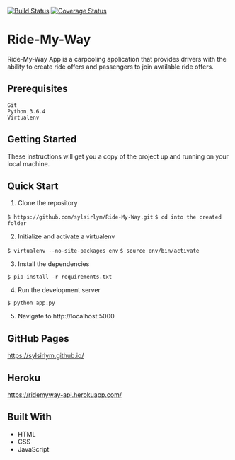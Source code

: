 [![Build Status](https://travis-ci.org/sylsirlym/Ride-My-Way.svg?branch=Develop-API-V1)](https://travis-ci.org/sylsirlym/Ride-My-Way)
[![Coverage Status](https://coveralls.io/repos/github/sylsirlym/Ride-My-Way/badge.svg?branch=Develop-API-V1)](https://coveralls.io/github/sylsirlym/Ride-My-Way?branch=Develop-API-V1)

# Ride-My-Way
Ride-My-Way App is a carpooling application that provides drivers with the ability to create ride offers and passengers to join available ride offers.

## Prerequisites

    Git
    Python 3.6.4
    Virtualenv

## Getting Started
These instructions will get you a copy of the project up and running on your local machine.

## Quick Start

1. Clone the repository

`$ https://github.com/sylsirlym/Ride-My-Way.git`
`$ cd into the created folder`

 
2. Initialize and activate a virtualenv

`$ virtualenv --no-site-packages env`
`$ source env/bin/activate`

3. Install the dependencies

`$ pip install -r requirements.txt`

4. Run the development server

`$ python app.py`

5. Navigate to http://localhost:5000

## GitHub Pages

https://sylsirlym.github.io/

## Heroku
https://ridemyway-api.herokuapp.com/

## Built With

* HTML
* CSS
* JavaScript
